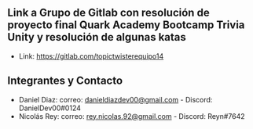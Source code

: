 
## Link a Grupo de Gitlab con resolución de proyecto final Quark Academy Bootcamp Trivia Unity y resolución de algunas katas

- Link: https://gitlab.com/topictwisterequipo14

## Integrantes y Contacto

- Daniel Diaz: correo: danieldiazdev00@gmail.com - Discord: DanielDev00#0124
- Nicolás Rey: correo: rey.nicolas.92@gmail.com - Discord: Reyn#7642
